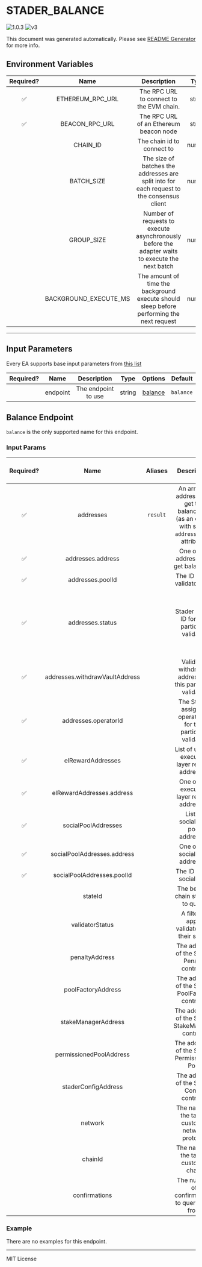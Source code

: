 # STADER_BALANCE

![1.0.3](https://img.shields.io/github/package-json/v/smartcontractkit/external-adapters-js?filename=packages/sources/stader-balance/package.json) ![v3](https://img.shields.io/badge/framework%20version-v3-blueviolet)

This document was generated automatically. Please see [README Generator](../../scripts#readme-generator) for more info.

## Environment Variables

| Required? |         Name          |                                           Description                                           |  Type  | Options | Default |
| :-------: | :-------------------: | :---------------------------------------------------------------------------------------------: | :----: | :-----: | :-----: |
|    ✅     |   ETHEREUM_RPC_URL    |                            The RPC URL to connect to the EVM chain.                             | string |         |         |
|    ✅     |    BEACON_RPC_URL     |                             The RPC URL of an Ethereum beacon node                              | string |         |         |
|           |       CHAIN_ID        |                                   The chain id to connect to                                    | number |         |   `1`   |
|           |      BATCH_SIZE       |    The size of batches the addresses are split into for each request to the consensus client    | number |         |  `15`   |
|           |      GROUP_SIZE       | Number of requests to execute asynchronously before the adapter waits to execute the next batch | number |         |  `25`   |
|           | BACKGROUND_EXECUTE_MS |    The amount of time the background execute should sleep before performing the next request    | number |         | `10000` |

---

## Input Parameters

Every EA supports base input parameters from [this list](https://github.com/smartcontractkit/ea-framework-js/blob/main/src/config/index.ts)

| Required? |   Name   |     Description     |  Type  |           Options            |  Default  |
| :-------: | :------: | :-----------------: | :----: | :--------------------------: | :-------: |
|           | endpoint | The endpoint to use | string | [balance](#balance-endpoint) | `balance` |

## Balance Endpoint

`balance` is the only supported name for this endpoint.

### Input Params

| Required? |              Name              | Aliases  |                                            Description                                            |   Type   |                                                                                                Options                                                                                                 |   Default   | Depends On | Not Valid With |
| :-------: | :----------------------------: | :------: | :-----------------------------------------------------------------------------------------------: | :------: | :----------------------------------------------------------------------------------------------------------------------------------------------------------------------------------------------------: | :---------: | :--------: | :------------: |
|    ✅     |           addresses            | `result` | An array of addresses to get the balances of (as an object with string `address` as an attribute) | object[] |                                                                                                                                                                                                        |             |            |                |
|    ✅     |       addresses.address        |          |                              One of the addresses to get balance of                               |  string  |                                                                                                                                                                                                        |             |            |                |
|    ✅     |        addresses.poolId        |          |                                   The ID of the validator pool                                    |  number  |                                                                                                                                                                                                        |             |            |                |
|    ✅     |        addresses.status        |          |                          Stader status ID for this particular validator                           |  number  | `0`, `1`, `2`, `3`, `4`, `5`, `6`, `7`, `8`, `9`, `ACTIVE`, `DEPOSITED`, `EXITED`, `FRONT_RUN`, `INITIALIZED`, `INVALID_SIGNATURE`, `IN_ACTIVATION_QUEUE`, `IN_EXIT_QUEUE`, `PRE_DEPOSIT`, `WITHDRAWN` |             |            |                |
|    ✅     | addresses.withdrawVaultAddress |          |                    Validator withdrawal address for this particular validator                     |  string  |                                                                                                                                                                                                        |             |            |                |
|    ✅     |      addresses.operatorId      |          |                   The Stader assigned operator ID for this particular validator                   |  number  |                                                                                                                                                                                                        |             |            |                |
|    ✅     |       elRewardAddresses        |          |                          List of unique execution layer reward addresses                          | object[] |                                                                                                                                                                                                        |             |            |                |
|    ✅     |   elRewardAddresses.address    |          |                            One of the execution layer reward addresses                            |  string  |                                                                                                                                                                                                        |             |            |                |
|    ✅     |      socialPoolAddresses       |          |                                List of socializing pool addresses                                 | object[] |                                                                                                                                                                                                        |             |            |                |
|    ✅     |  socialPoolAddresses.address   |          |                                 One of the social pool addresses                                  |  string  |                                                                                                                                                                                                        |             |            |                |
|    ✅     |   socialPoolAddresses.poolId   |          |                                     The ID of the social pool                                     |  number  |                                                                                                                                                                                                        |             |            |                |
|           |            stateId             |          |                                The beacon chain state ID to query                                 |  string  |                                                                                                                                                                                                        | `finalized` |            |                |
|           |        validatorStatus         |          |                           A filter to apply validators by their status                            | string[] |                                                                                                                                                                                                        |             |            |                |
|           |         penaltyAddress         |          |                            The address of the Stader Penalty contract.                            |  string  |                                                                                                                                                                                                        |             |            |                |
|           |       poolFactoryAddress       |          |                          The address of the Stader PoolFactory contract.                          |  string  |                                                                                                                                                                                                        |             |            |                |
|           |      stakeManagerAddress       |          |                         The adddress of the Stader StakeManager contract                          |  string  |                                                                                                                                                                                                        |             |            |                |
|           |    permissionedPoolAddress     |          |                           The adddress of the Stader Permissioned Pool                            |  string  |                                                                                                                                                                                                        |             |            |                |
|           |      staderConfigAddress       |          |                            The address of the Stader Config contract.                             |  string  |                                                                                                                                                                                                        |             |            |                |
|           |            network             |          |                         The name of the target custodial network protocol                         |  string  |                                                                                               `ethereum`                                                                                               | `ethereum`  |            |                |
|           |            chainId             |          |                              The name of the target custodial chain                               |  string  |                                                                                          `goerli`, `mainnet`                                                                                           |  `mainnet`  |            |                |
|           |         confirmations          |          |                          The number of confirmations to query data from                           |  number  |                                                                                                                                                                                                        |             |            |                |

### Example

There are no examples for this endpoint.

---

MIT License

